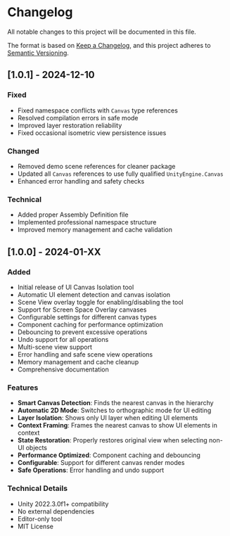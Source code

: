 # Changelog

All notable changes to this project will be documented in this file.

The format is based on [Keep a Changelog](https://keepachangelog.com/en/1.0.0/),
and this project adheres to [Semantic Versioning](https://semver.org/spec/v2.0.0.html).

## [1.0.1] - 2024-12-10

### Fixed
- Fixed namespace conflicts with `Canvas` type references
- Resolved compilation errors in safe mode
- Improved layer restoration reliability
- Fixed occasional isometric view persistence issues

### Changed
- Removed demo scene references for cleaner package
- Updated all `Canvas` references to use fully qualified `UnityEngine.Canvas`
- Enhanced error handling and safety checks

### Technical
- Added proper Assembly Definition file
- Implemented professional namespace structure
- Improved memory management and cache validation

## [1.0.0] - 2024-01-XX

### Added
- Initial release of UI Canvas Isolation tool
- Automatic UI element detection and canvas isolation
- Scene View overlay toggle for enabling/disabling the tool
- Support for Screen Space Overlay canvases
- Configurable settings for different canvas types
- Component caching for performance optimization
- Debouncing to prevent excessive operations
- Undo support for all operations
- Multi-scene view support
- Error handling and safe scene view operations
- Memory management and cache cleanup
- Comprehensive documentation

### Features
- **Smart Canvas Detection**: Finds the nearest canvas in the hierarchy
- **Automatic 2D Mode**: Switches to orthographic mode for UI editing
- **Layer Isolation**: Shows only UI layer when editing UI elements
- **Context Framing**: Frames the nearest canvas to show UI elements in context
- **State Restoration**: Properly restores original view when selecting non-UI objects
- **Performance Optimized**: Component caching and debouncing
- **Configurable**: Support for different canvas render modes
- **Safe Operations**: Error handling and undo support

### Technical Details
- Unity 2022.3.0f1+ compatibility
- No external dependencies
- Editor-only tool
- MIT License

